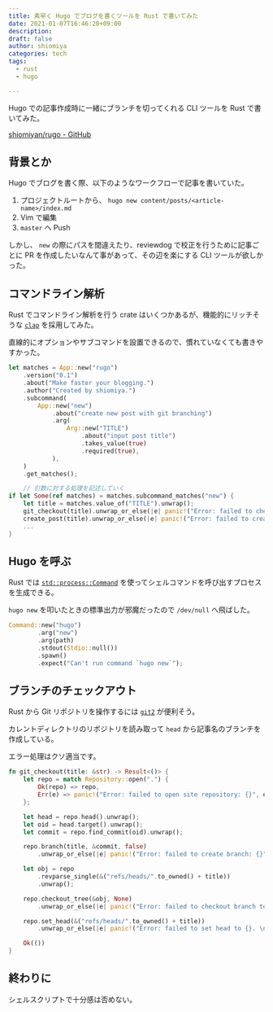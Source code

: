 ```yaml
---
title: 素早く Hugo でブログを書くツールを Rust で書いてみた
date: 2021-01-07T16:46:20+09:00
description:
draft: false
author: shiomiya
categories: tech
tags:
  - rust
  - hugo

---
```


Hugo での記事作成時に一緒にブランチを切ってくれる CLI ツールを Rust で書いてみた。

[shiomiyan/rugo - GitHub](https://github.com/shiomiyan/rugo)

## 背景とか

Hugo でブログを書く際、以下のようなワークフローで記事を書いていた。

1. プロジェクトルートから、 `hugo new content/posts/<article-name>/index.md`
2. Vim で編集
3. `master` へ Push

しかし、 `new` の際にパスを間違えたり、reviewdog で校正を行うために記事ごとに PR を作成したいなんて事があって、その辺を楽にする CLI ツールが欲しかった。

## コマンドライン解析

Rust でコマンドライン解析を行う crate はいくつかあるが、機能的にリッチそうな [`clap`](https://github.com/clap-rs/clap) を採用してみた。

直線的にオプションやサブコマンドを設置できるので、慣れていなくても書きやすかった。

```rust
let matches = App::new("rugo")
    .version("0.1")
    .about("Make faster your blogging.")
    .author("Created by shiomiya.")
    .subcommand(
        App::new("new")
            .about("create new post with git branching")
            .arg(
                Arg::new("TITLE")
                    .about("input post title")
                    .takes_value(true)
                    .required(true),
            ),
    )
    .get_matches();

    // 引数に対する処理を記述していく
if let Some(ref matches) = matches.subcommand_matches("new") {
    let title = matches.value_of("TITLE").unwrap();
    git_checkout(title).unwrap_or_else(|e| panic!("Error: failed to checkout branch {}.", e));
    create_post(title).unwrap_or_else(|e| panic!("Error: failed to create new post {}.", e));
    ...
}
```

## Hugo を呼ぶ

Rust では [`std::process::Command`](https://doc.rust-lang.org/std/process/struct.Command.html) を使ってシェルコマンドを呼び出すプロセスを生成できる。

`hugo new` を叩いたときの標準出力が邪魔だったので `/dev/null` へ飛ばした。

```rust
Command::new("hugo")
        .arg("new")
        .arg(path)
        .stdout(Stdio::null())
        .spawn()
        .expect("Can't run command `hugo new`");
```

## ブランチのチェックアウト

Rust から Git リポジトリを操作するには [`git2`](https://github.com/rust-lang/git2-rs) が便利そう。

カレントディレクトリのリポジトリを読み取って `head` から記事名のブランチを作成している。

エラー処理はクソ適当です。

```rust
fn git_checkout(title: &str) -> Result<()> {
    let repo = match Repository::open(".") {
        Ok(repo) => repo,
        Err(e) => panic!("Error: failed to open site repository: {}", e),
    };

    let head = repo.head().unwrap();
    let oid = head.target().unwrap();
    let commit = repo.find_commit(oid).unwrap();

    repo.branch(title, &commit, false)
        .unwrap_or_else(|e| panic!("Error: failed to create branch: {}", e));

    let obj = repo
        .revparse_single(&("refs/heads/".to_owned() + title))
        .unwrap();

    repo.checkout_tree(&obj, None)
        .unwrap_or_else(|e| panic!("Error: failed to checkout branch to {}.\n {}", title, e));

    repo.set_head(&("refs/heads/".to_owned() + title))
        .unwrap_or_else(|e| panic!("Error: failed to set head to {}. \n {}", title, e));

    Ok(())
}
```

## 終わりに

シェルスクリプトで十分感は否めない。
